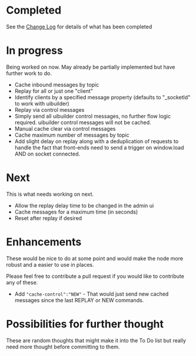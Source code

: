 # Completed
See the [Change Log](CHANGELOG.md) for details of what has been completed

# In progress
Being worked on now. May already be partially implemented but have further work to do.

- Cache inbound messages by topic
- Replay for all or just one "client"
- Identify clients by a specified message property (defaults to "_socketId" to work with uibuilder)
- Replay via control messages
- Simply send all uibuilder control messages, no further flow logic required.
  uibuilder control messages will not be cached.
- Manual cache clear via control messages
- Cache maximum number of messages by topic
- Add slight delay on replay along with a deduplication of requests
  to handle the fact that front-ends need to send a trigger on window.load AND on socket connected.

# Next
This is what needs working on next.

- Allow the replay delay time to be changed in the admin ui
- Cache messages for a maximum time (in seconds)
- Reset after replay if desired

# Enhancements
These would be nice to do at some point and would make the node more robust and a easier to use in places.

Please feel free to contribute a pull request if you would like to contribute any of these.

- Add `"cache-control":"NEW"` -
  That would just send new cached messages since the last REPLAY or NEW commands.

# Possibilities for further thought
These are random thoughts that might make it into the To Do list but really need more thought before committing to them.
